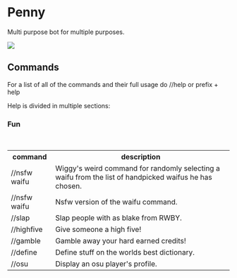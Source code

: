 <h1> Penny </h1>
<p style"font-size:50px;">Multi purpose bot for multiple purposes.</p>
<img src = "https://cdn.discordapp.com/avatars/309531399789215744/bdc58b742039dde0323b69ecf93afb4a?size=2048">
<h2>Commands</h1>
<p style"font-size:50px;">For a list of all of the commands and their full usage do //help or prefix + help</p>
<p style"font-size:50px;">Help is divided in multiple sections:</p>
<h3>Fun</h3>

<table>
  <tr>
    <th>command</th>
    <th>description</th>
  </tr>
  <tr>
    <td>//nsfw waifu</td>
    <td>Wiggy's weird command for randomly selecting a waifu from the list of handpicked waifus he has chosen.</td>
  </tr>
  <tr>
    <td>//nsfw waifu</td>
    <td>Nsfw version of the waifu command.</td>
  </tr>
  <tr>
    <td>//slap</td>
    <td>Slap people with as blake from RWBY.</td>
  </tr>
  <tr>
    <td>//highfive</td>
    <td>Give someone a high five!</td>
  </tr>
  <tr>
    <td>//gamble</td>
    <td>Gamble away your hard earned credits!</td>
  </tr>
  <tr>
    <td>//define</td>
    <td>Define stuff on the worlds best dictionary.</td>
  </tr>
  <tr>
    <td>//osu</td>
    <td>Display an osu player's profile.</td>
  </tr>
</table>
